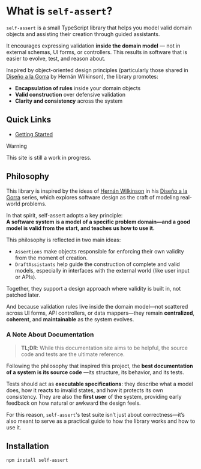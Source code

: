 # What is `self-assert`?

`self-assert` is a small TypeScript library that helps you model
valid domain objects and assisting their creation through guided assistants.

It encourages expressing validation **inside the domain model** — not in external
schemas, UI forms, or controllers.
This results in software that is easier to evolve, test, and reason about.

Inspired by object-oriented design principles
(particularly those shared in [Diseño a la Gorra](https://github.com/hernanwilkinson/disenioALaGorra)
by Hernán Wilkinson), the library promotes:

- **Encapsulation of rules** inside your domain objects
- **Valid construction** over defensive validation
- **Clarity and consistency** across the system

## Quick Links

- [Getting Started](./getting-started.md)

> [!WARNING]
> This site is still a work in progress.

## Philosophy

This library is inspired by the ideas of [Hernán Wilkinson](https://github.com/hernanwilkinson)
in his [Diseño a la Gorra](https://github.com/hernanwilkinson/disenioALaGorra) series,
which explores software design as the craft of modeling real-world problems.

In that spirit, self-assert adopts a key principle:  
**A software system is a model of a specific problem domain—and
a good model is valid from the start, and teaches us how to use it.**

This philosophy is reflected in two main ideas:

- `Assertions` make objects responsible for enforcing their
  own validity from the moment of creation.
- `DraftAssistants` help guide the construction of complete and
  valid models, especially in interfaces with the external world
  (like user input or APIs).

Together, they support a design approach where validity is built in,
not patched later.

And because validation rules live inside the domain model—not scattered
across UI forms, API controllers, or data mappers—they remain
**centralized**, **coherent**, and **maintainable** as the system evolves.

### A Note About Documentation

> **TL;DR**: While this documentation site aims to be helpful,
> the source code and tests are the ultimate reference.

Following the philosophy that inspired this project, the
**best documentation of a system is its source code**
—its structure, its behavior, and its tests.

Tests should act as **executable specifications**: they describe what a
model does, how it reacts to invalid states, and how it protects its own
consistency. They are also the **first user** of the system, providing
early feedback on how natural or awkward the design feels.

For this reason, `self-assert`'s test suite
isn’t just about correctness—it’s also meant to serve as a practical
guide to how the library works and how to use it.

## Installation

```bash
npm install self-assert
```

<!-- ## Where to Go Next
- Explore the [Assertions API]
- Learn how to use [`DraftAssistant`] -->
